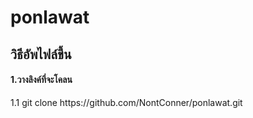 # ponlawat
<h2>วิธีอัพไฟล์ขึ้น</h2>
<h4>1.วางลิงค์ที่จะโคลน</h4>
<p>1.1 git clone https://github.com/NontConner/ponlawat.git</p>
